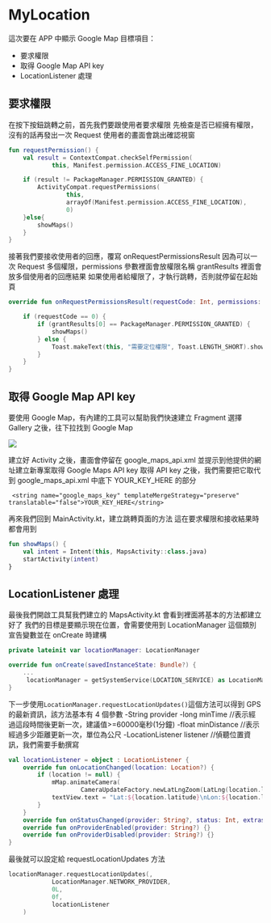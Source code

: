 MyLocation
===

這次要在 APP 中顯示 Google Map
目標項目：
- 要求權限
- 取得 Google Map API key
- LocationListener 處理

## 要求權限

在按下按鈕跳轉之前，首先我們要跟使用者要求權限
先檢查是否已經擁有權限，沒有的話再發出一次 Request 
使用者的畫面會跳出確認視窗
```kotlin
fun requestPermission() {
    val result = ContextCompat.checkSelfPermission(
            this, Manifest.permission.ACCESS_FINE_LOCATION)

    if (result != PackageManager.PERMISSION_GRANTED) {
        ActivityCompat.requestPermissions(
                this,
                arrayOf(Manifest.permission.ACCESS_FINE_LOCATION),
                0)
    }else{
        showMaps()
    }
}
```
接著我們要接收使用者的回應，覆寫 onRequestPermissionsResult
因為可以一次 Request 多個權限，permissions 參數裡面會放權限名稱
grantResults 裡面會放多個使用者的回應結果
如果使用者給權限了，才執行跳轉，否則就停留在起始頁
```kotlin
override fun onRequestPermissionsResult(requestCode: Int, permissions: Array<out String>, grantResults: IntArray) {

    if (requestCode == 0) {
        if (grantResults[0] == PackageManager.PERMISSION_GRANTED) {
            showMaps()
        } else {
            Toast.makeText(this, "需要定位權限", Toast.LENGTH_SHORT).show()
        }
    }
}
```

## 取得 Google Map API key

要使用 Google Map，有內建的工具可以幫助我們快速建立 Fragment
選擇 Gallery 之後，往下拉找到 Google Map

![](https://i.imgur.com/gYZFLls.png)

建立好 Activity 之後，畫面會停留在 google_maps_api.xml
並提示到他提供的網址建立新專案取得 Google Maps API key
取得 API key 之後，我們需要把它取代到 google_maps_api.xml 中底下 YOUR_KEY_HERE 的部分

```xml=
 <string name="google_maps_key" templateMergeStrategy="preserve" translatable="false">YOUR_KEY_HERE</string>
```
再來我們回到 MainActivity.kt，建立跳轉頁面的方法
這在要求權限和接收結果時都會用到

```kotlin
fun showMaps() {
    val intent = Intent(this, MapsActivity::class.java)
    startActivity(intent)
}
```

## LocationListener 處理

最後我們開啟工具幫我們建立的 MapsActivity.kt
會看到裡面將基本的方法都建立好了
我們的目標是要顯示現在位置，會需要使用到 LocationManager 這個類別
宣告變數並在 onCreate 時建構
```kotlin
private lateinit var locationManager: LocationManager

override fun onCreate(savedInstanceState: Bundle?) {
    ...
     locationManager = getSystemService(LOCATION_SERVICE) as LocationManager
}
```
下一步使用``` LocationManager.requestLocationUpdates() ```這個方法可以得到 GPS 的最新資訊，該方法基本有 4 個參數
-String provider
-long minTime //表示經過這段時間後更新一次，建議值>=60000毫秒(1分鐘)
-float minDistance //表示經過多少距離更新一次，單位為公尺
-LocationListener listener //偵聽位置資訊，我們需要手動撰寫

```kotlin
val locationListener = object : LocationListener {
    override fun onLocationChanged(location: Location?) {
        if (location != null) {
            mMap.animateCamera(
                    CameraUpdateFactory.newLatLngZoom(LatLng(location.latitude, location.longitude), 12.0f))
            textView.text = "Lat:${location.latitude}\nLon:${location.longitude}"
        }
    }
    override fun onStatusChanged(provider: String?, status: Int, extras: Bundle?) {}
    override fun onProviderEnabled(provider: String?) {}
    override fun onProviderDisabled(provider: String?) {}
}
```
最後就可以設定給 requestLocationUpdates 方法
```kotlin
locationManager.requestLocationUpdates(,
            LocationManager.NETWORK_PROVIDER,
            0L,
            0f,
            locationListener
    )
```

